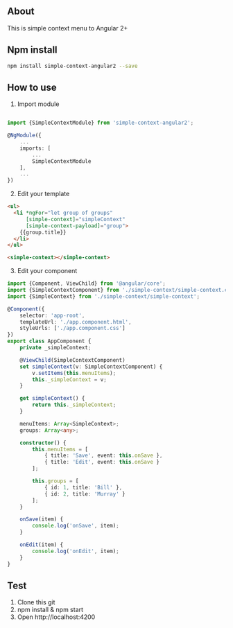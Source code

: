 ## About

This is simple context menu to Angular 2+

## Npm install

```sh
npm install simple-context-angular2 --save
```

## How to use

1) Import module

```typescript

import {SimpleContextModule} from 'simple-context-angular2';

@NgModule({
    ...
    imports: [
        ...
        SimpleContextModule
    ],
    ...
})
```

2. Edit your template

```html
<ul>
  <li *ngFor="let group of groups"
      [simple-context]="simpleContext"
      [simple-context-payload]="group">
    {{group.title}}
  </li>
</ul>

<simple-context></simple-context>
```

3. Edit your component

```typescript
import {Component, ViewChild} from '@angular/core';
import {SimpleContextComponent} from './simple-context/simple-context.component';
import {SimpleContext} from './simple-context/simple-context';

@Component({
    selector: 'app-root',
    templateUrl: './app.component.html',
    styleUrls: ['./app.component.css']
})
export class AppComponent {
    private _simpleContext;

    @ViewChild(SimpleContextComponent)
    set simpleContext(v: SimpleContextComponent) {
        v.setItems(this.menuItems);
        this._simpleContext = v;
    }

    get simpleContext() {
        return this._simpleContext;
    }

    menuItems: Array<SimpleContext>;
    groups: Array<any>;

    constructor() {
        this.menuItems = [
            { title: 'Save', event: this.onSave },
            { title: 'Edit', event: this.onSave }
        ];

        this.groups = [
            { id: 1, title: 'Bill' },
            { id: 2, title: 'Murray' }
        ];
    }

    onSave(item) {
        console.log('onSave', item);
    }

    onEdit(item) {
        console.log('onEdit', item);
    }
}

```

## Test

1. Clone this git
2. npm install & npm start
3. Open http://localhost:4200